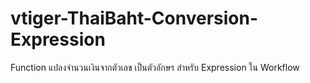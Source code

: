 vtiger-ThaiBaht-Conversion-Expression
=====================================
Function แปลงจำนวนเงินจากตัวเลข เป็นตัวอักษร
สำหรับ Expression ใน Workflow
